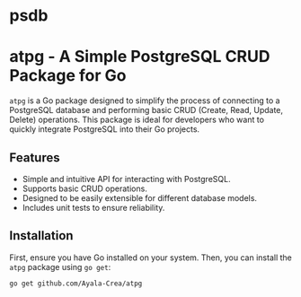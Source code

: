 # psdb
# atpg - A Simple PostgreSQL CRUD Package for Go

`atpg` is a Go package designed to simplify the process of connecting to a PostgreSQL database and performing basic CRUD (Create, Read, Update, Delete) operations. This package is ideal for developers who want to quickly integrate PostgreSQL into their Go projects.

## Features

- Simple and intuitive API for interacting with PostgreSQL.
- Supports basic CRUD operations.
- Designed to be easily extensible for different database models.
- Includes unit tests to ensure reliability.

## Installation

First, ensure you have Go installed on your system. Then, you can install the `atpg` package using `go get`:

```bash
go get github.com/Ayala-Crea/atpg


